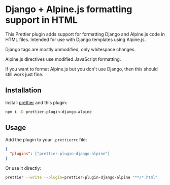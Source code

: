 # Django + Alpine.js formatting support in HTML

This Prettier plugin adds support for formatting Django and Alpine.js code in HTML files. Intended for use with Django templates using Alpine.js.

Django tags are mostly unmodified, only whitespace changes.

Alpine.js directives use modified JavaScript formatting.

If you want to format Alpine.js but you don't use Django, then this should still work just fine.

## Installation

Install [prettier](https://prettier.io/) and this plugin:

```bash
npm i -D prettier-plugin-django-alpine
```

## Usage

Add the plugin to your `.prettierrc` file:

```json
{
  "plugins": ["prettier-plugin-django-alpine"]
}
```

Or use it directly:

```bash
prettier --write --plugin=prettier-plugin-django-alpine "**/*.html"
```
